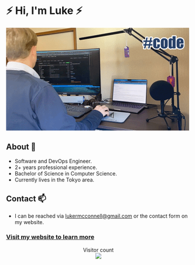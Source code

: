 # **⚡ Hi, I'm Luke ⚡**

<picture>
 <source media="(prefers-color-scheme: dark)" srcset="/code-negative.gif">
 <source media="(prefers-color-scheme: light)" srcset="/code.gif">
 <img alt="Coding sequence" src="/code.gif">
</picture>

## About 👱
- Software and DevOps Engineer.
- 2+ years professional experience.
- Bachelor of Science in Computer Science.
- Currently lives in the Tokyo area.

## Contact 📫
- I can be reached via lukermcconnell@gmail.com or the contact form on my website.

### [Visit my website to learn more](https://lukemcconnell.net/)

<p align="center"> 
  Visitor count<br>
  <img src="https://profile-counter.glitch.me/lrmcc/count.svg" />
</p>
